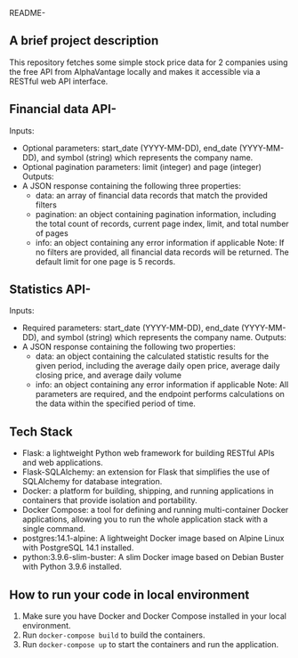 README-

## A brief project description

This repository fetches some simple stock price data for 2 companies using the free API from AlphaVantage  locally and makes it accessible via a RESTful web API interface.

## Financial data API- 
Inputs:
* Optional parameters: start_date (YYYY-MM-DD), end_date (YYYY-MM-DD), and symbol (string) which represents the company name.
* Optional pagination parameters: limit (integer) and page (integer)
Outputs:
* A JSON response containing the following three properties:
    * data: an array of financial data records that match the provided filters
    * pagination: an object containing pagination information, including the total count of records, current page index, limit, and total number of pages
    * info: an object containing any error information if applicable
Note: If no filters are provided, all financial data records will be returned. The default limit for one page is 5 records.


## Statistics API- 

Inputs:
* Required parameters: start_date (YYYY-MM-DD), end_date (YYYY-MM-DD), and symbol (string) which represents the company name. Outputs:
* A JSON response containing the following two properties:
    * data: an object containing the calculated statistic results for the given period, including the average daily open price, average daily closing price, and average daily volume
    * info: an object containing any error information if applicable
Note: All parameters are required, and the endpoint performs calculations on the data within the specified period of time.


## Tech Stack
* Flask: a lightweight Python web framework for building RESTful APIs and web applications.
* Flask-SQLAlchemy: an extension for Flask that simplifies the use of SQLAlchemy for database integration.
* Docker: a platform for building, shipping, and running applications in containers that provide isolation and portability.
* Docker Compose: a tool for defining and running multi-container Docker applications, allowing you to run the whole application stack with a single command.
* postgres:14.1-alpine: A lightweight Docker image based on Alpine Linux with PostgreSQL 14.1 installed.
* python:3.9.6-slim-buster: A slim Docker image based on Debian Buster with Python 3.9.6 installed.


## How to run your code in local environment

1. Make sure you have Docker and Docker Compose installed in your local environment.
2. Run `docker-compose build` to build the containers.
3. Run `docker-compose up` to start the containers and run the application.


